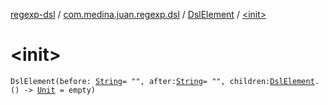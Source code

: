 [regexp-dsl](../../index.md) / [com.medina.juan.regexp.dsl](../index.md) / [DslElement](index.md) / [&lt;init&gt;](./-init-.md)

# &lt;init&gt;

`DslElement(before: `[`String`](https://kotlinlang.org/api/latest/jvm/stdlib/kotlin/-string/index.html)` = "", after: `[`String`](https://kotlinlang.org/api/latest/jvm/stdlib/kotlin/-string/index.html)` = "", children: `[`DslElement`](index.md)`.() -> `[`Unit`](https://kotlinlang.org/api/latest/jvm/stdlib/kotlin/-unit/index.html)` = empty)`